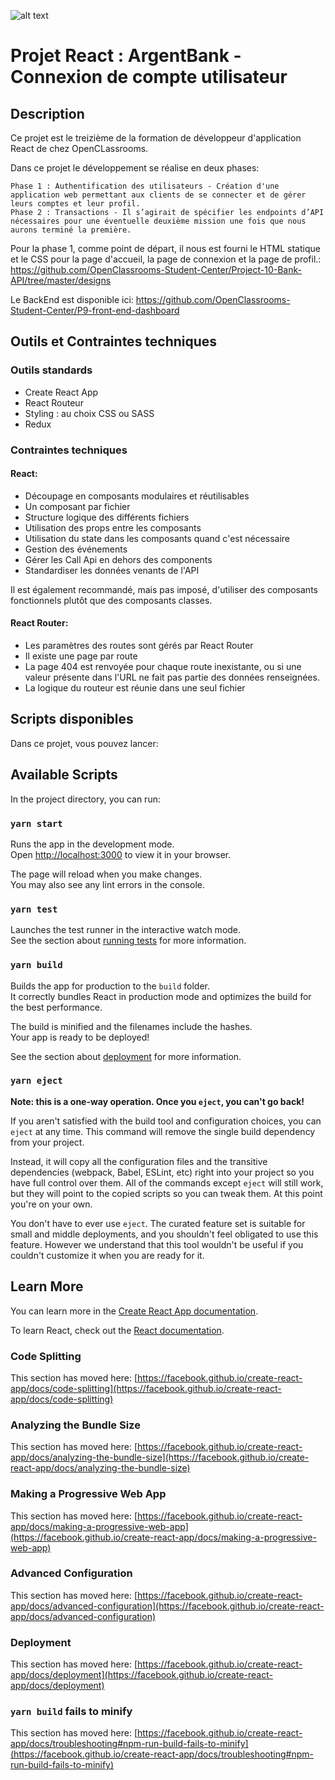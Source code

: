 ![alt text](./src/assets/argentBankLogo.png)

# Projet React : ArgentBank - Connexion de compte utilisateur

## Description

Ce projet est le treizième de la formation de développeur d'application React de chez OpenCLassrooms.

Dans ce projet le développement se réalise en deux phases:

    Phase 1 : Authentification des utilisateurs - Création d'une application web permettant aux clients de se connecter et de gérer leurs comptes et leur profil.
    Phase 2 : Transactions - Il s’agirait de spécifier les endpoints d’API nécessaires pour une éventuelle deuxième mission une fois que nous aurons terminé la première.

Pour la phase 1, comme point de départ, il nous est fourni le HTML statique et le CSS pour la page d'accueil, la page de connexion et la page de profil.:
https://github.com/OpenClassrooms-Student-Center/Project-10-Bank-API/tree/master/designs

Le BackEnd est disponible ici:
https://github.com/OpenClassrooms-Student-Center/P9-front-end-dashboard

## Outils et Contraintes techniques

### Outils standards

- Create React App
- React Routeur
- Styling : au choix CSS ou SASS
- Redux

### Contraintes techniques

#### React:

- Découpage en composants modulaires et réutilisables
- Un composant par fichier
- Structure logique des différents fichiers
- Utilisation des props entre les composants
- Utilisation du state dans les composants quand c'est nécessaire
- Gestion des événements
- Gérer les Call Api en dehors des components
- Standardiser les données venants de l'API

Il est également recommandé, mais pas imposé, d'utiliser des composants fonctionnels plutôt que des composants classes.

#### React Router:

- Les paramètres des routes sont gérés par React Router
- Il existe une page par route
- La page 404 est renvoyée pour chaque route inexistante, ou si une valeur présente dans l'URL ne fait pas partie des données renseignées.
- La logique du routeur est réunie dans une seul fichier

## Scripts disponibles

Dans ce projet, vous pouvez lancer:

## Available Scripts

In the project directory, you can run:

### `yarn start`

Runs the app in the development mode.\
Open [http://localhost:3000](http://localhost:3000) to view it in your browser.

The page will reload when you make changes.\
You may also see any lint errors in the console.

### `yarn test`

Launches the test runner in the interactive watch mode.\
See the section about [running tests](https://facebook.github.io/create-react-app/docs/running-tests) for more information.

### `yarn build`

Builds the app for production to the `build` folder.\
It correctly bundles React in production mode and optimizes the build for the best performance.

The build is minified and the filenames include the hashes.\
Your app is ready to be deployed!

See the section about [deployment](https://facebook.github.io/create-react-app/docs/deployment) for more information.

### `yarn eject`

**Note: this is a one-way operation. Once you `eject`, you can't go back!**

If you aren't satisfied with the build tool and configuration choices, you can `eject` at any time. This command will remove the single build dependency from your project.

Instead, it will copy all the configuration files and the transitive dependencies (webpack, Babel, ESLint, etc) right into your project so you have full control over them. All of the commands except `eject` will still work, but they will point to the copied scripts so you can tweak them. At this point you're on your own.

You don't have to ever use `eject`. The curated feature set is suitable for small and middle deployments, and you shouldn't feel obligated to use this feature. However we understand that this tool wouldn't be useful if you couldn't customize it when you are ready for it.

## Learn More

You can learn more in the [Create React App documentation](https://facebook.github.io/create-react-app/docs/getting-started).

To learn React, check out the [React documentation](https://reactjs.org/).

### Code Splitting

This section has moved here: [https://facebook.github.io/create-react-app/docs/code-splitting](https://facebook.github.io/create-react-app/docs/code-splitting)

### Analyzing the Bundle Size

This section has moved here: [https://facebook.github.io/create-react-app/docs/analyzing-the-bundle-size](https://facebook.github.io/create-react-app/docs/analyzing-the-bundle-size)

### Making a Progressive Web App

This section has moved here: [https://facebook.github.io/create-react-app/docs/making-a-progressive-web-app](https://facebook.github.io/create-react-app/docs/making-a-progressive-web-app)

### Advanced Configuration

This section has moved here: [https://facebook.github.io/create-react-app/docs/advanced-configuration](https://facebook.github.io/create-react-app/docs/advanced-configuration)

### Deployment

This section has moved here: [https://facebook.github.io/create-react-app/docs/deployment](https://facebook.github.io/create-react-app/docs/deployment)

### `yarn build` fails to minify

This section has moved here: [https://facebook.github.io/create-react-app/docs/troubleshooting#npm-run-build-fails-to-minify](https://facebook.github.io/create-react-app/docs/troubleshooting#npm-run-build-fails-to-minify)
